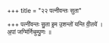 +++
title = "२२ पत्नीवन्तः सुता"

+++
पत्नी॑वन्तः सु॒ता इ॒म उ॒शन्तो॑ यन्ति वी॒तये॑ ।  
अ॒पां जग्मि॑र्निचुम्पु॒णः ॥